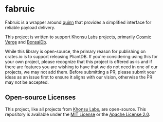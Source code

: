 # fabruic

Fabruic is a wrapper around [quinn](https://lib.rs/quinn) that provides a
simplified interface for reliable payload delivery.

This project is written to support Khonsu Labs projects, primarily
[Cosmic Verge](https://github.com/khonsulabs/cosmicverge) and
[BonsaiDb](https://github.com/khonsulabs/bonsaidb).

While this library is open-source, the primary reason for publishing on
crates.io is to support releasing PliantDB. If you're considering using this for
your own project, please recognize that this project is offered as-is and if
there are features you are wishing to have that we do not need in one of our
projects, we may not add them. Before submitting a PR, please submit your ideas
as an issue first to ensure it aligns with our vision, otherwise the PR may not
be accepted.

## Open-source Licenses

This project, like all projects from [Khonsu Labs](https://khonsulabs.com/), are
open-source. This repository is available under the [MIT License](./LICENSE-MIT)
or the [Apache License 2.0](./LICENSE-APACHE).
